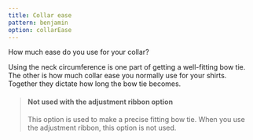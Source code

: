 ```yaml
---
title: Collar ease
pattern: benjamin
option: collarEase
---
```

How much ease do you use for your collar?

Using the neck circumference is one part of getting a well-fitting bow tie. The other is how much collar ease you
normally use for your shirts. Together they dictate how long the bow tie becomes.

> #### Not used with the adjustment ribbon option
> This option is used to make a precise fitting bow tie. When you use the adjustment ribbon, this option is not used.
